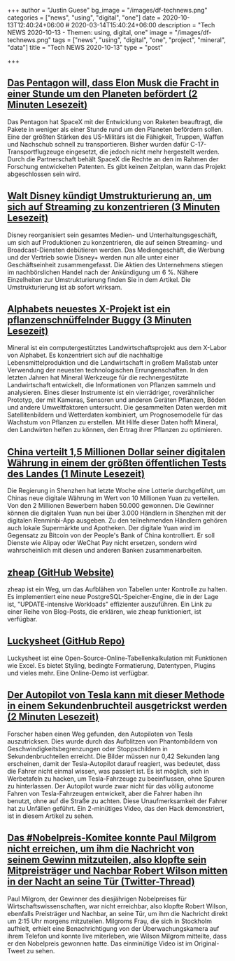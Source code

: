 +++
author = "Justin Guese"
bg_image = "/images/df-technews.png"
categories = ["news", "using", "digital", "one"]
date = 2020-10-13T12:40:24+06:00 # 2020-03-14T15:40:24+06:00
description = "Tech NEWS 2020-10-13 - Themen: using, digital, one"
image = "/images/df-technews.png"
tags = ["news", "using", "digital", "one", "project", "mineral", "data"]
title = "Tech NEWS 2020-10-13"
type = "post"

+++

## [Das Pentagon will, dass Elon Musk die Fracht in einer Stunde um den Planeten befördert (2 Minuten Lesezeit)](https://www.vice.com/en/article/4aykab/the-pentagon-wants-spacex-to-yeet-cargo-around-the-planet-in-an-hour/1/01000175216f48f1-fb5aeeff-3e6d-4ee2-a5c1-edf65af4ca4e-000000/seI51gJSnedpyGxRxXaFOWJdIb_quH2LLN1b1mgLyMY=162)

 Das Pentagon hat SpaceX mit der Entwicklung von Raketen beauftragt, die Pakete in weniger als einer Stunde rund um den Planeten befördern sollen. Eine der größten Stärken des US-Militärs ist die Fähigkeit, Truppen, Waffen und Nachschub schnell zu transportieren. Bisher wurden dafür C-17-Transportflugzeuge eingesetzt, die jedoch nicht mehr hergestellt werden. Durch die Partnerschaft behält SpaceX die Rechte an den im Rahmen der Forschung entwickelten Patenten. Es gibt keinen Zeitplan, wann das Projekt abgeschlossen sein wird.

## [Walt Disney kündigt Umstrukturierung an, um sich auf Streaming zu konzentrieren (3 Minuten Lesezeit)](https://techcrunch.com/2020/10/12/walt-disney-announces-reorganization-to-focus-on-streaming//1/01000175216f48f1-fb5aeeff-3e6d-4ee2-a5c1-edf65af4ca4e-000000/p2cyblBBhS4ByI17GllgqlqWW7TtzzfkjixHzIM89TQ=162)

 Disney reorganisiert sein gesamtes Medien- und Unterhaltungsgeschäft, um sich auf Produktionen zu konzentrieren, die auf seinen Streaming- und Broadcast-Diensten debütieren werden. Das Mediengeschäft, die Werbung und der Vertrieb sowie Disney+ werden nun alle unter einer Geschäftseinheit zusammengefasst. Die Aktien des Unternehmens stiegen im nachbörslichen Handel nach der Ankündigung um 6 %. Nähere Einzelheiten zur Umstrukturierung finden Sie in dem Artikel. Die Umstrukturierung ist ab sofort wirksam.

## [Alphabets neuestes X-Projekt ist ein pflanzenschnüffelnder Buggy (3 Minuten Lesezeit)](https://www.theverge.com/2020/10/12/21513353/alphabet-google-x-lab-moonshot-computational-agriculture-mineral-revealed/1/01000175216f48f1-fb5aeeff-3e6d-4ee2-a5c1-edf65af4ca4e-000000/2oUtZLu5cbjGdQ6VQrBrHKhHlbUk2xFkCEPB5lnqFJE=162)

 Mineral ist ein computergestütztes Landwirtschaftsprojekt aus dem X-Labor von Alphabet. Es konzentriert sich auf die nachhaltige Lebensmittelproduktion und die Landwirtschaft in großem Maßstab unter Verwendung der neuesten technologischen Errungenschaften. In den letzten Jahren hat Mineral Werkzeuge für die rechnergestützte Landwirtschaft entwickelt, die Informationen von Pflanzen sammeln und analysieren. Eines dieser Instrumente ist ein vierrädriger, roverähnlicher Prototyp, der mit Kameras, Sensoren und anderen Geräten Pflanzen, Böden und andere Umweltfaktoren untersucht. Die gesammelten Daten werden mit Satellitenbildern und Wetterdaten kombiniert, um Prognosemodelle für das Wachstum von Pflanzen zu erstellen. Mit Hilfe dieser Daten hofft Mineral, den Landwirten helfen zu können, den Ertrag ihrer Pflanzen zu optimieren.

## [China verteilt 1,5 Millionen Dollar seiner digitalen Währung in einem der größten öffentlichen Tests des Landes (1 Minute Lesezeit)](https://www.cnbc.com/2020/10/12/china-digital-currency-trial-over-1-million-handed-out-in-lottery.html/1/01000175216f48f1-fb5aeeff-3e6d-4ee2-a5c1-edf65af4ca4e-000000/A6UtkVJBaiDhlW2zO48yQVGI3JF1txpk0edSlbaGG3o=162)

 Die Regierung in Shenzhen hat letzte Woche eine Lotterie durchgeführt, um Chinas neue digitale Währung im Wert von 10 Millionen Yuan zu verteilen. Von den 2 Millionen Bewerbern haben 50.000 gewonnen. Die Gewinner können die digitalen Yuan nun bei über 3.000 Händlern in Shenzhen mit der digitalen Renminbi-App ausgeben. Zu den teilnehmenden Händlern gehören auch lokale Supermärkte und Apotheken. Der digitale Yuan wird im Gegensatz zu Bitcoin von der People's Bank of China kontrolliert. Er soll Dienste wie Alipay oder WeChat Pay nicht ersetzen, sondern wird wahrscheinlich mit diesen und anderen Banken zusammenarbeiten.

## [zheap (GitHub Website)](https://cybertec-postgresql.github.io/zheap//1/01000175216f48f1-fb5aeeff-3e6d-4ee2-a5c1-edf65af4ca4e-000000/hpvaQLeWne2UglpMxcAgVO96gQluOHVltCMxHl8GK08=162)

 zheap ist ein Weg, um das Aufblähen von Tabellen unter Kontrolle zu halten. Es implementiert eine neue PostgreSQL-Speicher-Engine, die in der Lage ist, "UPDATE-intensive Workloads" effizienter auszuführen. Ein Link zu einer Reihe von Blog-Posts, die erklären, wie zheap funktioniert, ist verfügbar.

## [Luckysheet (GitHub Repo)](https://github.com/mengshukeji/Luckysheet/1/01000175216f48f1-fb5aeeff-3e6d-4ee2-a5c1-edf65af4ca4e-000000/Hu9ml87KLYlJOT3_3e3T08i4vLNHQ47zwxMAIjkCxno=162)

 Luckysheet ist eine Open-Source-Online-Tabellenkalkulation mit Funktionen wie Excel. Es bietet Styling, bedingte Formatierung, Datentypen, Plugins und vieles mehr. Eine Online-Demo ist verfügbar.

## [Der Autopilot von Tesla kann mit dieser Methode in einem Sekundenbruchteil ausgetrickst werden (2 Minuten Lesezeit)](https://interestingengineering.com/teslas-autopilot-can-be-tricked-in-just-a-split-second-through-this-method/1/01000175216f48f1-fb5aeeff-3e6d-4ee2-a5c1-edf65af4ca4e-000000/NWyLmuwtg_r5mZ3Twnw5Upxsh1OeJcn9jyO7hbmFzXA=162)

 Forscher haben einen Weg gefunden, den Autopiloten von Tesla auszutricksen. Dies wurde durch das Aufblitzen von Phantombildern von Geschwindigkeitsbegrenzungen oder Stoppschildern in Sekundenbruchteilen erreicht. Die Bilder müssen nur 0,42 Sekunden lang erscheinen, damit der Tesla-Autopilot darauf reagiert, was bedeutet, dass die Fahrer nicht einmal wissen, was passiert ist. Es ist möglich, sich in Werbetafeln zu hacken, um Tesla-Fahrzeuge zu beeinflussen, ohne Spuren zu hinterlassen. Der Autopilot wurde zwar nicht für das völlig autonome Fahren von Tesla-Fahrzeugen entwickelt, aber die Fahrer haben ihn benutzt, ohne auf die Straße zu achten. Diese Unaufmerksamkeit der Fahrer hat zu Unfällen geführt. Ein 2-minütiges Video, das den Hack demonstriert, ist in diesem Artikel zu sehen.

## [Das #Nobelpreis-Komitee konnte Paul Milgrom nicht erreichen, um ihm die Nachricht von seinem Gewinn mitzuteilen, also klopfte sein Mitpreisträger und Nachbar Robert Wilson mitten in der Nacht an seine Tür (Twitter-Thread)](https://twitter.com/Stanford/status/1315631500080148480/1/01000175216f48f1-fb5aeeff-3e6d-4ee2-a5c1-edf65af4ca4e-000000/Rthds9RO_G53t3U8XWpCD79IYHQKdy4F1Mx0sdhc6So=162)

 Paul Milgrom, der Gewinner des diesjährigen Nobelpreises für Wirtschaftswissenschaften, war nicht erreichbar, also klopfte Robert Wilson, ebenfalls Preisträger und Nachbar, an seine Tür, um ihm die Nachricht direkt um 2:15 Uhr morgens mitzuteilen. Milgroms Frau, die sich in Stockholm aufhielt, erhielt eine Benachrichtigung von der Überwachungskamera auf ihrem Telefon und konnte live miterleben, wie Wilson Milgrom mitteilte, dass er den Nobelpreis gewonnen hatte. Das einminütige Video ist im Original-Tweet zu sehen.

